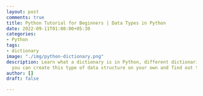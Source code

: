 ```yaml
---
layout: post
comments: true
title: Python Tutorial for Beginners | Data Types in Python
date: 2022-09-11T01:08:00+05:30
categories:
- Python
tags:
- dictionary
image: "./img/python-dictionary.png"
description: Learn what a dictionary is in Python, different dictionaries types, how
  you can create this type of data structure on your own and find out the access methods
author: []
draft: false

---
```


